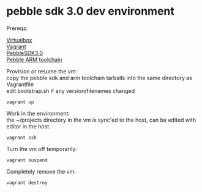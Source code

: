 # pebble sdk 3.0 dev environment

Prereqs:  

[Virtualbox](https://www.virtualbox.org/wiki/Downloads)  
[Vagrant](https://www.vagrantup.com/downloads.html)  
[PebbleSDK3.0](http://developer.getpebble.com/sdk/download/)  
[Pebble ARM toolchain](http://developer.getpebble.com/sdk/install/linux/)  

Provision or resume the vm:  
copy the pebble sdk and arm toolchain tarballs into the same directory as Vagrantfile  
edit bootstrap.sh if any version/filenames changed  
```
vagrant up
```

Work in the environment:  
the ~/projects directory in the vm is sync'ed to the host, can be edited with editor in the host  
```
vagrant ssh
```  

Turn the vm off temporarily:  
```
vagrant suspend
```

Completely remove the vm:  
```
vagrant destroy
```
